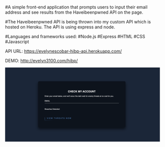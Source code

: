 #A simple front-end application that prompts users to input their email address and see results from the Haveibeenpwned API on the page.

#The Haveibeenpwned API is being thrown into my custom API which is hosted on Heroku. The API is using express and node.

#Languages and frameworks used:
#Node.js #Express #HTML #CSS #Javascript

API URL: https://evelynescobar-hibp-api.herokuapp.com/

DEMO: http://evelyn3100.com/hibp/

<img src="1.png">
